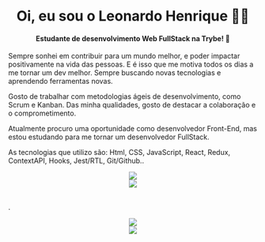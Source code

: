 
# <div align="center">Oi, eu sou o Leonardo Henrique 🙋‍♂️</div>
#### <div align="center">Estudante de desenvolvimento Web FullStack na Trybe! 💚</div>

Sempre sonhei em contribuir para um mundo melhor, e poder impactar positivamente na vida das pessoas. E é isso que me motiva todos os dias a me tornar um dev melhor. Sempre buscando novas tecnologias e aprendendo ferramentas novas.

Gosto de trabalhar com metodologias ágeis de desenvolvimento, como Scrum e Kanban. 
Das minha qualidades, gosto de destacar a colaboração e o comprometimento.

Atualmente procuro uma oportunidade como desenvolvedor Front-End, mas estou estudando para me tornar um desenvolvedor FullStack. 

As tecnologias que utilizo são: Html, CSS, JavaScript, React, Redux, ContextAPI, Hooks, Jest/RTL, Git/Github..
<br/>

<div align="center"><img src="https://github-readme-stats.vercel.app/api?username=leonardohenriquedev&show_icons=true&theme=vue-dark&hide=stars,issues&locale=pt-br"></div>
<div align="center"><img src="https://github-readme-stats.vercel.app/api/top-langs/?username=leonardohenriquedev&layout=compact&theme=vue-dark&locale=pt-br"></div>
<br/>



.<div align="center"> [<img src="https://img.shields.io/badge/LinkedIn-0077B5?style=for-the-badge&logo=linkedin&logoColor=white">](https://www.linkedin.com/in/leonardohenriquemachado/)<div align="center"> ![](https://komarev.com/ghpvc/?username=your-github-leonardohenriquedev&color=green)</div></div>





